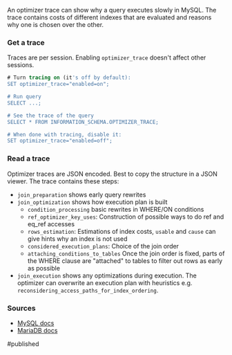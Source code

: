 An optimizer trace can show why a query executes slowly in MySQL. The trace contains costs of different indexes that are evaluated and reasons why one is chosen over the other.

### Get a trace
Traces are per session.	Enabling `optimizer_trace` doesn't affect other sessions.

```sql
# Turn tracing on (it's off by default):
SET optimizer_trace="enabled=on";

# Run query
SELECT ...; 

# See the trace of the query
SELECT * FROM INFORMATION_SCHEMA.OPTIMIZER_TRACE;

# When done with tracing, disable it:
SET optimizer_trace="enabled=off";
```

### Read a trace
Optimizer traces are JSON encoded. Best to copy the structure in a JSON viewer. The trace contains these steps:

- `join_preparation` shows early query rewrites
- `join_optimization` shows how execution plan is built
	- `condition_processing` basic rewrites in WHERE/ON conditions
	- `ref_optimizer_key_uses`: Construction of possible ways to do ref and eq_ref accesses
	- `rows_estimation`:  Estimations of index costs, `usable` and `cause` can give hints why an index is not used
	- `considered_execution_plans`: Choice of the join order 
	- `attaching_conditions_to_tables` Once the join order is fixed, parts of the WHERE clause are "attached" to tables to filter out rows as early as possible
- `join_execution` shows any optimizations during execution. The optimizer can overwrite an execution plan with heuristics e.g. `reconsidering_access_paths_for_index_ordering`.

### Sources
- [MySQL docs](https://dev.mysql.com/doc/internals/en/optimizer-tracing-typical-usage.html)
- [MariaDB docs](https://mariadb.com/kb/en/optimizer-trace-guide/)

#published
